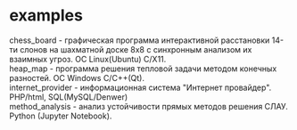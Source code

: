 # examples
chess_board - графическая программа интерактивной расстановки 14-ти слонов на шахматной доске 8x8 с синхронным анализом их взаимных угроз. OC Linux(Ubuntu) C/X11. <br>
heap_map - программа решения тепловой задачи методом конечных разностей. OC Windows C/C++(Qt). <br>
internet_provider - информационная система "Интернет провайдер". PHP/html, SQL(MySQL/Denwer) <br>
method_analysis - анализ устойчивости прямых методов решения СЛАУ. Python (Jupyter Notebook). <br>
